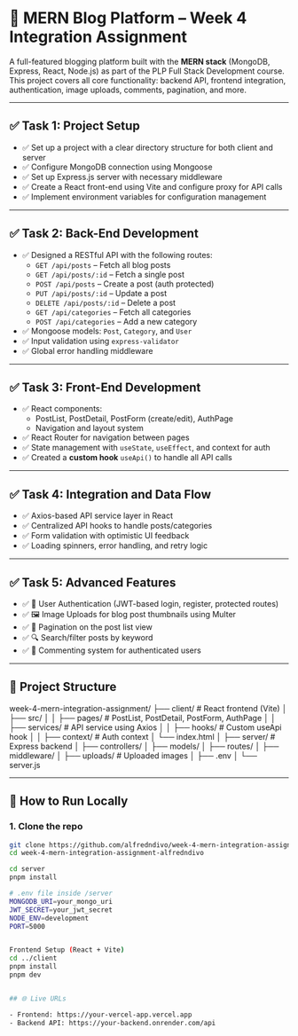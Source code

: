 # 📝 MERN Blog Platform – Week 4 Integration Assignment

A full-featured blogging platform built with the **MERN stack** (MongoDB, Express, React, Node.js) as part of the PLP Full Stack Development course. This project covers all core functionality: backend API, frontend integration, authentication, image uploads, comments, pagination, and more.

---

## ✅ Task 1: Project Setup

- ✅ Set up a project with a clear directory structure for both client and server
- ✅ Configure MongoDB connection using Mongoose
- ✅ Set up Express.js server with necessary middleware
- ✅ Create a React front-end using Vite and configure proxy for API calls
- ✅ Implement environment variables for configuration management

---

## ✅ Task 2: Back-End Development

- ✅ Designed a RESTful API with the following routes:
  - `GET /api/posts` – Fetch all blog posts
  - `GET /api/posts/:id` – Fetch a single post
  - `POST /api/posts` – Create a post (auth protected)
  - `PUT /api/posts/:id` – Update a post
  - `DELETE /api/posts/:id` – Delete a post
  - `GET /api/categories` – Fetch all categories
  - `POST /api/categories` – Add a new category
- ✅ Mongoose models: `Post`, `Category`, and `User`
- ✅ Input validation using `express-validator`
- ✅ Global error handling middleware

---

## ✅ Task 3: Front-End Development

- ✅ React components:
  - PostList, PostDetail, PostForm (create/edit), AuthPage
  - Navigation and layout system
- ✅ React Router for navigation between pages
- ✅ State management with `useState`, `useEffect`, and context for auth
- ✅ Created a **custom hook** `useApi()` to handle all API calls

---

## ✅ Task 4: Integration and Data Flow

- ✅ Axios-based API service layer in React
- ✅ Centralized API hooks to handle posts/categories
- ✅ Form validation with optimistic UI feedback
- ✅ Loading spinners, error handling, and retry logic

---

## ✅ Task 5: Advanced Features

- ✅ 🔐 User Authentication (JWT-based login, register, protected routes)
- ✅ 🖼️ Image Uploads for blog post thumbnails using Multer
- ✅ 🧭 Pagination on the post list view
- ✅ 🔍 Search/filter posts by keyword
- ✅ 💬 Commenting system for authenticated users

---

## 📁 Project Structure

week-4-mern-integration-assignment/
├── client/ # React frontend (Vite)
│ ├── src/
│ │ ├── pages/ # PostList, PostDetail, PostForm, AuthPage
│ │ ├── services/ # API service using Axios
│ │ ├── hooks/ # Custom useApi hook
│ │ ├── context/ # Auth context
│ └── index.html
│
├── server/ # Express backend
│ ├── controllers/
│ ├── models/
│ ├── routes/
│ ├── middleware/
│ ├── uploads/ # Uploaded images
│ ├── .env
│ └── server.js


---

## 🚀 How to Run Locally

### 1. Clone the repo

```bash
git clone https://github.com/alfredndivo/week-4-mern-integration-assignment-alfredndivo.git
cd week-4-mern-integration-assignment-alfredndivo

cd server
pnpm install

# .env file inside /server
MONGODB_URI=your_mongo_uri
JWT_SECRET=your_jwt_secret
NODE_ENV=development
PORT=5000


Frontend Setup (React + Vite)
cd ../client
pnpm install
pnpm dev


## 🌐 Live URLs

- Frontend: https://your-vercel-app.vercel.app  
- Backend API: https://your-backend.onrender.com/api

